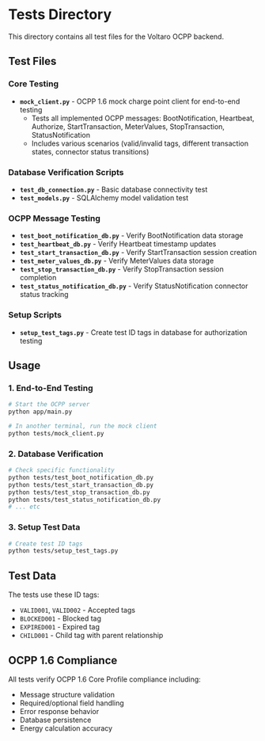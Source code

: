 # Tests Directory

This directory contains all test files for the Voltaro OCPP backend.

## Test Files

### Core Testing
- **`mock_client.py`** - OCPP 1.6 mock charge point client for end-to-end testing
  - Tests all implemented OCPP messages: BootNotification, Heartbeat, Authorize, StartTransaction, MeterValues, StopTransaction, StatusNotification
  - Includes various scenarios (valid/invalid tags, different transaction states, connector status transitions)

### Database Verification Scripts
- **`test_db_connection.py`** - Basic database connectivity test
- **`test_models.py`** - SQLAlchemy model validation test

### OCPP Message Testing
- **`test_boot_notification_db.py`** - Verify BootNotification data storage
- **`test_heartbeat_db.py`** - Verify Heartbeat timestamp updates
- **`test_start_transaction_db.py`** - Verify StartTransaction session creation
- **`test_meter_values_db.py`** - Verify MeterValues data storage
- **`test_stop_transaction_db.py`** - Verify StopTransaction session completion
- **`test_status_notification_db.py`** - Verify StatusNotification connector status tracking

### Setup Scripts
- **`setup_test_tags.py`** - Create test ID tags in database for authorization testing

## Usage

### 1. End-to-End Testing
```bash
# Start the OCPP server
python app/main.py

# In another terminal, run the mock client
python tests/mock_client.py
```

### 2. Database Verification
```bash
# Check specific functionality
python tests/test_boot_notification_db.py
python tests/test_start_transaction_db.py
python tests/test_stop_transaction_db.py
python tests/test_status_notification_db.py
# ... etc
```

### 3. Setup Test Data
```bash
# Create test ID tags
python tests/setup_test_tags.py
```

## Test Data

The tests use these ID tags:
- `VALID001`, `VALID002` - Accepted tags
- `BLOCKED001` - Blocked tag
- `EXPIRED001` - Expired tag
- `CHILD001` - Child tag with parent relationship

## OCPP 1.6 Compliance

All tests verify OCPP 1.6 Core Profile compliance including:
- Message structure validation
- Required/optional field handling
- Error response behavior
- Database persistence
- Energy calculation accuracy 